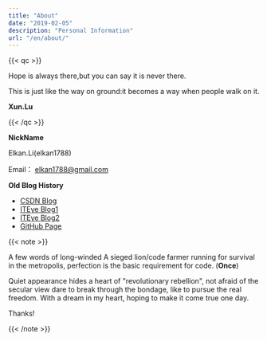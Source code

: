 ```yaml
---
title: "About"
date: "2019-02-05"
description: "Personal Information"
url: "/en/about/"
---
```



{{< qc >}}

Hope is always there,but you can say it is never there.

This is just like the way on ground:it becomes a way when people walk on it.


**Xun.Lu**

{{< /qc >}}


**NickName**

Elkan.Li(elkan1788)

Email： elkan1788@gmail.com


**Old Blog History**

- [CSDN Blog](http://blog.csdn.net/lisenhui_19)
- [ITEye Blog1](http://senhui19.iteye.com/)
- [ITEye Blog2](http://elkan1788.iteye.com/)
- [GitHub Page](http://elkan1788.github.io/)



{{< note >}}

A few words of long-winded
A sieged lion/code farmer running for survival in the metropolis, perfection is the basic requirement for code. (**Once**)

Quiet appearance hides a heart of "revolutionary rebellion", not afraid of the secular view dare to break through the bondage, like to pursue the real freedom. 
With a dream in my heart, hoping to make it come true one day. 

Thanks!

{{< /note >}}